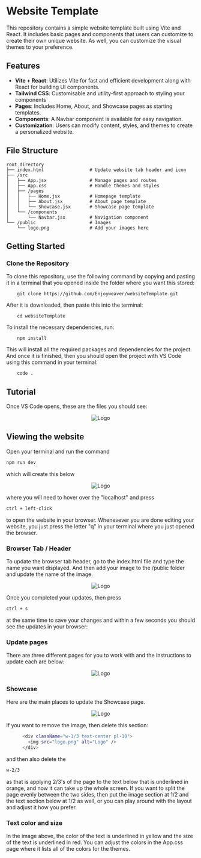 # Website Template

This repository contains a simple website template built using Vite and React. It includes basic pages and components that users can customize to create their own unique website.
As well, you can customize the visual themes to your preference.

## Features

- **Vite + React**: Utilizes Vite for fast and efficient development along with React for building UI components.
- **Tailwind CSS**: Customisable and utility-first approach to styling your components
- **Pages**: Includes Home, About, and Showcase pages as starting templates.
- **Components**: A Navbar component is available for easy navigation.
- **Customization**: Users can modify content, styles, and themes to create a personalized website.

## File Structure

```plaintext
root directory
├── index.html                 # Update website tab header and icon
├── /src
│   ├── App.jsx                # Manage pages and routes
│   ├── App.css                # Handle themes and styles
│   ├── /pages
│   │   ├── Home.jsx           # Homepage template
│   │   ├── About.jsx          # About page template
│   │   └── Showcase.jsx       # Showcase page template
│   └── /components
│       └── Navbar.jsx         # Navigation component
└── /public                    # Images
    └── logo.png               # Add your images here
```

## Getting Started

### Clone the Repository

To clone this repository, use the following command by copying and pasting it in a
terminal that you opened inside the folder where you want this stored:

        git clone https://github.com/Enjoyweaver/websiteTemplate.git

After it is downloaded, then paste this into the terminal:

        cd websiteTemplate

To install the necessary dependencies, run:

        npm install

This will install all the required packages and dependencies for the project. And once
it is finished, then you should open the project with VS Code using this command in your terminal:

        code .

## Tutorial

Once VS Code opens, these are the files you should see:

<p align="center">
  <img src="./public/files.png" alt="Logo">
</p>

## Viewing the website

Open your terminal and run the command

```bash
npm run dev
```

which will create this below

<p align="center">
  <img src="./public/open.png" alt="Logo">
</p>

where you will need to hover over the "localhost" and press

```bash
ctrl + left-click
```

to open the website in your browser. Whenevever you are done editing your website,
you just press the letter "q" in your terminal where you just opened the browser.

### Browser Tab / Header

To update the browser tab header, go to the index.html file and type the name you want displayed.
And then add your image to the /public folder and update the name of the image.

<p align="center">
  <img src="./public/tabHeader.png" alt="Logo">
</p>

Once you completed your updates, then press

```bash
ctrl + s
```

at the same time to save your changes and within a few seconds you should see the updates in your browser:

### Update pages

There are three different pages for you to work with and the instructions to update each are below:

<p align="center">
  <img src="./public/pages.png" alt="Logo">
</p>

### Showcase

Here are the main places to update the Showcase page.

<p align="center">
  <img src="./public/body.png" alt="Logo">
</p>

If you want to remove the image, then delete this section:

```bash
      <div className="w-1/3 text-center pl-10">
        <img src="logo.png" alt="Logo" />
      </div>
```

and then also delete the

```bash
w-2/3
```

as that is applying 2/3's of the page to the text below that is underlined in orange, and now it can take up the whole screen.
If you want to split the page evenly between the two sides, then put the image section at 1/2 and the text section below at 1/2 as well, or you can play around
with the layout and adjust it how you prefer.

### Text color and size

In the image above, the color of the text is underlined in yellow and the size of the text is underlined in red. You can adjust the colors
in the App.css page where it lists all of the colors for the themes.
